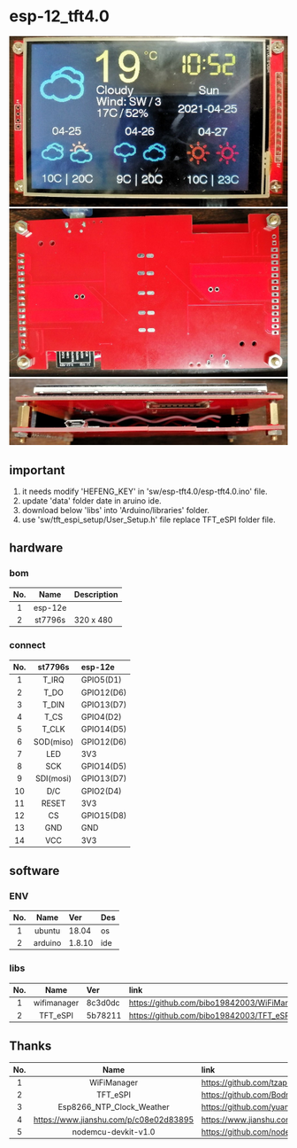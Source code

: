 # esp-12_tft4.0

![](./pic/display.jpg) 
![](./pic/bottom.jpg) 
![](./pic/side.jpg) 

## important
1. it needs modify 'HEFENG_KEY' in 'sw/esp-tft4.0/esp-tft4.0.ino' file.
2. update 'data' folder date in aruino ide.
3. download below 'libs' into 'Arduino/libraries' folder.
4. use 'sw/tft_espi_setup/User_Setup.h' file replace TFT_eSPI folder file.


## hardware
### bom
| No. | Name | Description
| :---: | :---: | :--- |
|1    | esp-12e | |
|2    | st7796s | 320 x 480 |

### connect
| No. | st7796s | esp-12e
| :---: | :---: | :--- |
|1    | T_IRQ | GPIO5(D1)|
|2    | T_DO | GPIO12(D6) |
|3    | T_DIN | GPIO13(D7) |
|4    | T_CS | GPIO4(D2) |
|5    | T_CLK | GPIO14(D5) |
|6    | SOD(miso) | GPIO12(D6) |
|7    | LED | 3V3 |
|8    | SCK | GPIO14(D5) |
|9    | SDI(mosi) | GPIO13(D7) |
|10    | D/C | GPIO2(D4) |
|11    | RESET | 3V3 |
|12    | CS | GPIO15(D8) |
|13    | GND | GND |
|14    | VCC | 3V3 |


## software
### ENV
| No. | Name | Ver | Des
| :---: | :---: | :--- |:--- |
|1    | ubuntu | 18.04 | os |
|2    | arduino | 1.8.10 | ide |

### libs
| No. | Name | Ver | link | remark
| :---: | :---: | :--- |:--- |:--- |
|1    | wifimanager | 8c3d0dc | https://github.com/bibo19842003/WiFiManager.git | |
|2    | TFT_eSPI | 5b78211 | https://github.com/bibo19842003/TFT_eSPI.git | |

## Thanks
| No. | Name | link | remark
| :---: | :---: | :--- | :--- |
|1    | WiFiManager | https://github.com/tzapu/WiFiManager | |
|2    | TFT_eSPI | https://github.com/Bodmer/TFT_eSPI | |
|3    | Esp8266_NTP_Clock_Weather | https://github.com/yuan910715/Esp8266_NTP_Clock_Weather | |
|4    | https://www.jianshu.com/p/c08e02d83895 | https://www.jianshu.com/p/c08e02d83895 | |
|5    | nodemcu-devkit-v1.0 | https://github.com/nodemcu/nodemcu-devkit-v1.0 | |
